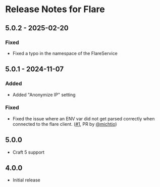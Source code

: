 # Release Notes for Flare

## 5.0.2 - 2025-02-20
### Fixed
- Fixed a typo in the namespace of the FlareService

## 5.0.1 - 2024-11-07
### Added
- Added "Anonymize IP" setting

### Fixed
- Fixed the issue where an ENV var did not get parsed correctly when connected to the flare client. ([#1](https://github.com/studioespresso/craft-flare/pull/1), PR by [@michtio](https://github.com/michtio))

## 5.0.0
- Craft 5 support

## 4.0.0
- Initial release
